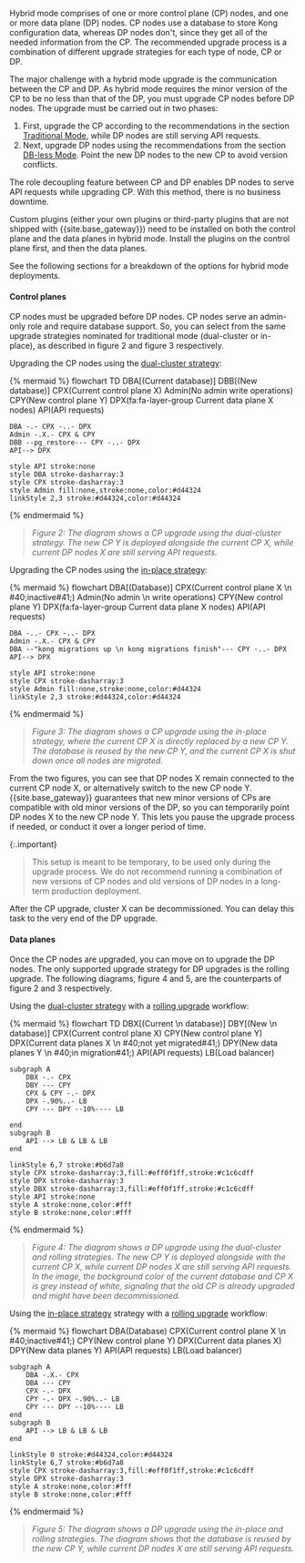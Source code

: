 Hybrid mode comprises of one or more control plane (CP) nodes, and one or more data plane (DP) nodes. 
CP nodes use a database to store Kong configuration data, whereas DP nodes don't, since they get all of the needed information from the CP.
The recommended upgrade process is a combination of different upgrade strategies for each type of node, CP or DP.

The major challenge with a hybrid mode upgrade is the communication between the CP and DP. 
As hybrid mode requires the minor version of the CP to be no less than that of the DP, you must upgrade CP nodes before DP nodes. 
The upgrade must be carried out in two phases:

1. First, upgrade the CP according to the recommendations in the section [Traditional Mode](#traditional-mode), 
while DP nodes are still serving API requests.
2. Next, upgrade DP nodes using the recommendations from the section [DB-less Mode](#db-less-mode). 
Point the new DP nodes to the new CP to avoid version conflicts.

The role decoupling feature between CP and DP enables DP nodes to serve API requests while upgrading CP. 
With this method, there is no business downtime.

Custom plugins (either your own plugins or third-party plugins that are not shipped with {{site.base_gateway}})
need to be installed on both the control plane and the data planes in hybrid mode. 
Install the plugins on the control plane first, and then the data planes.

See the following sections for a breakdown of the options for hybrid mode deployments.

#### Control planes

CP nodes must be upgraded before DP nodes. CP nodes serve an admin-only role and require database support. 
So, you can select from the same upgrade strategies nominated for traditional mode (dual-cluster or in-place), 
as described in figure 2 and figure 3 respectively.

Upgrading the CP nodes using the [dual-cluster strategy](/gateway/{{page.kong_version}}/upgrade/dual-cluster/):

{% mermaid %}
flowchart TD
    DBA[(Current
    database)]
    DBB[(New 
    database)]
    CPX(Current control plane X)
    Admin(No admin 
    write operations)
    CPY(New control plane Y)
    DPX(fa:fa-layer-group Current data plane X nodes)
    API(API requests)

    DBA -.- CPX -..- DPX
    Admin -.X.- CPX & CPY
    DBB --pg_restore--- CPY -..- DPX
    API--> DPX

    style API stroke:none
    style DBA stroke-dasharray:3
    style CPX stroke-dasharray:3
    style Admin fill:none,stroke:none,color:#d44324
    linkStyle 2,3 stroke:#d44324,color:#d44324
{% endmermaid %}

> _Figure 2: The diagram shows a CP upgrade using the dual-cluster strategy._
_The new CP Y is deployed alongside the current CP X, while current DP nodes X are still serving API requests._

Upgrading the CP nodes using the [in-place strategy](/gateway/{{page.kong_version}}/upgrade/in-place/):

{% mermaid %}
flowchart 
    DBA[(Database)]
    CPX(Current control plane X \n #40;inactive#41;)
    Admin(No admin \n write operations)
    CPY(New control plane Y)
    DPX(fa:fa-layer-group Current data plane X nodes)
    API(API requests)

    DBA -..- CPX -..- DPX
    Admin -.X.- CPX & CPY
    DBA --"kong migrations up \n kong migrations finish"--- CPY -..- DPX
    API--> DPX

    style API stroke:none
    style CPX stroke-dasharray:3
    style Admin fill:none,stroke:none,color:#d44324
    linkStyle 2,3 stroke:#d44324,color:#d44324
{% endmermaid %}

> _Figure 3: The diagram shows a CP upgrade using the in-place strategy, where the current CP X is directly replaced by a new CP Y._
_The database is reused by the new CP Y, and the current CP X is shut down once all nodes are migrated._

From the two figures, you can see that DP nodes X remain connected to the current CP node X, or alternatively switch to the new CP node Y.
{{site.base_gateway}} guarantees that new minor versions of CPs are compatible with old minor versions of the DP, 
so you can temporarily point DP nodes X to the new CP node Y.
This lets you pause the upgrade process if needed, or conduct it over a longer period of time.

{:.important}
> This setup is meant to be temporary, to be used only during the upgrade process.
> We do not recommend running a combination of new versions of CP nodes and old versions of DP nodes in a long-term production deployment.

After the CP upgrade, cluster X can be decommissioned. You can delay this task to the very end of the DP upgrade.

#### Data planes

Once the CP nodes are upgraded, you can move on to upgrade the DP nodes. 
The only supported upgrade strategy for DP upgrades is the rolling upgrade.
The following diagrams, figure 4 and 5, are the counterparts of figure 2 and 3 respectively. 

Using the [dual-cluster strategy](/gateway/{{page.kong_version}}/upgrade/dual-cluster/) with a 
[rolling upgrade](/gateway/{{page.kong_version}}/upgrade/rolling-upgrade/) workflow:

{% mermaid %}
flowchart TD
    DBX[(Current \n database)]
    DBY[(New \n database)]
    CPX(Current control plane X)
    CPY(New control plane Y)
    DPX(Current data planes X \n #40;not yet migrated#41;)
    DPY(New data planes Y \n #40;in migration#41;)
    API(API requests)
    LB(Load balancer)
    
    subgraph A
        DBX -.- CPX
        DBY --- CPY
        CPX & CPY -.- DPX
        DPX -.90%..- LB
        CPY --- DPY --10%---- LB
        
    end
    subgraph B
        API --> LB & LB & LB
    end

    linkStyle 6,7 stroke:#b6d7a8
    style CPX stroke-dasharray:3,fill:#eff0f1ff,stroke:#c1c6cdff
    style DPX stroke-dasharray:3
    style DBX stroke-dasharray:3,fill:#eff0f1ff,stroke:#c1c6cdff
    style API stroke:none
    style A stroke:none,color:#fff
    style B stroke:none,color:#fff
{% endmermaid %}

> _Figure 4: The diagram shows a DP upgrade using the dual-cluster and rolling strategies._
_The new CP Y is deployed alongside with the current CP X, while current DP nodes X are still serving API requests._
_In the image, the background color of the current database and CP X is grey instead of white, signaling that the old CP is already upgraded and might have been decommissioned._

Using the [in-place strategy](/gateway/{{page.kong_version}}/upgrade/in-place/) 
strategy with a [rolling upgrade](/gateway/{{page.kong_version}}/upgrade/rolling-upgrade/) workflow:

{% mermaid %}
flowchart 
    DBA(Database)
    CPX(Current control plane X \n #40;inactive#41;)
    CPY(New control plane Y)
    DPX(Current data planes X)
    DPY(New data planes Y)
    API(API requests)
    LB(Load balancer)

    subgraph A
        DBA -.X.- CPX
        DBA --- CPY
        CPX -.- DPX
        CPY -.- DPX -.90%..- LB
        CPY --- DPY --10%---- LB
    end
    subgraph B
        API --> LB & LB & LB
    end

    linkStyle 0 stroke:#d44324,color:#d44324
    linkStyle 6,7 stroke:#b6d7a8
    style CPX stroke-dasharray:3,fill:#eff0f1ff,stroke:#c1c6cdff
    style DPX stroke-dasharray:3
    style A stroke:none,color:#fff
    style B stroke:none,color:#fff
{% endmermaid %}

> _Figure 5: The diagram shows a DP upgrade using the in-place and rolling strategies._
_The diagram shows that the database is reused by the new CP Y, while current DP nodes X are still serving API requests._
